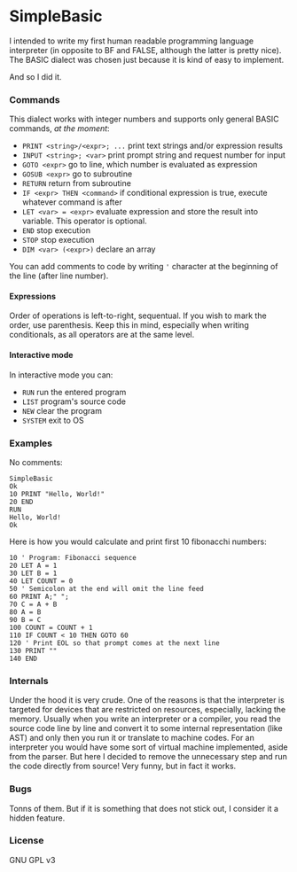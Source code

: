 # SimpleBasic

I intended to write my first human readable programming
language interpreter (in opposite to BF and FALSE, although
the latter is pretty nice).
The BASIC dialect was chosen just because it is kind of
easy to implement.

And so I did it.

### Commands

This dialect works with integer numbers and supports only
general BASIC commands, *at the moment*:

- `PRINT <string>/<expr>; ...` print text strings and/or expression results
- `INPUT <string>; <var>` print prompt string and request number for input
- `GOTO <expr>` go to line, which number is evaluated as expression
- `GOSUB <expr>` go to subroutine
- `RETURN` return from subroutine
- `IF <expr> THEN <command>` if conditional expression is true, execute whatever command is after
- `LET <var> = <expr>` evaluate expression and store the result into variable.
  This operator is optional.
- `END` stop execution
- `STOP` stop execution
- `DIM <var> (<expr>)` declare an array

You can add comments to code by writing `'` character at the beginning
of the line (after line number).

#### Expressions

Order of operations is left-to-right, sequentual.
If you wish to mark the order, use parenthesis. Keep this
in mind, especially when writing conditionals, as all operators are
at the same level.

#### Interactive mode

In interactive mode you can:

- `RUN` run the entered program
- `LIST` program's source code
- `NEW` clear the program
- `SYSTEM` exit to OS

### Examples

No comments:
```
SimpleBasic
Ok
10 PRINT "Hello, World!"
20 END
RUN
Hello, World!
Ok
```

Here is how you would calculate and print first 10 fibonacchi numbers:
```
10 ' Program: Fibonacci sequence
20 LET A = 1
30 LET B = 1
40 LET COUNT = 0
50 ' Semicolon at the end will omit the line feed
60 PRINT A;" ";
70 C = A + B
80 A = B
90 B = C
100 COUNT = COUNT + 1
110 IF COUNT < 10 THEN GOTO 60
120 ' Print EOL so that prompt comes at the next line
130 PRINT ""
140 END
```

### Internals

Under the hood it is very crude. One of the reasons is that
the interpreter is targeted for devices that are restricted
on resources, especially, lacking the memory.
Usually when you write an interpreter or a compiler, you
read the source code line by line and convert it to some
internal representation (like AST) and only then you run it
or translate to machine codes. For an interpreter you would
have some sort of virtual machine implemented, aside from the
parser.
But here I decided to remove the unnecessary step and run the
code directly from source! Very funny, but in fact it works.

### Bugs

Tonns of them. But if it is something that does not stick out,
I consider it a hidden feature.

### License

GNU GPL v3
